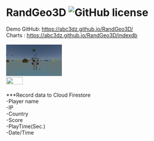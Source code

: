 # RandGeo3D ![GitHub license](https://img.shields.io/badge/license-MIT-blue.svg)
Demo GitHub: https://abc3dz.github.io/RandGeo3D/
<br>Charts : https://abc3dz.github.io/RandGeo3D/indexdb
<br>
<br><img src="https://github.com/abc3dz/RandGeo/blob/master/screenshot/randgeo88.gif" width="30%" height="30%">
<br><img src="https://github.com/abc3dz/RandGeo3D/blob/master/screenshot/data_record_cloudfirebase.png" width="30%" height="30%">
<br>
<br>***Record data to Cloud Firestore
<br>-Player name
<br>-IP
<br>-Country
<br>-Score
<br>-PlayTime(Sec.)
<br>-Date/Time

